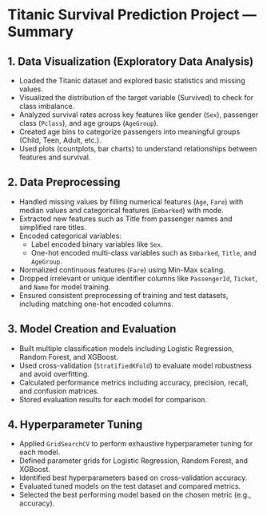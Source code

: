 # Titanic Survival Prediction Project — Summary

## 1. Data Visualization (Exploratory Data Analysis)

- Loaded the Titanic dataset and explored basic statistics and missing values.
- Visualized the distribution of the target variable (Survived) to check for class imbalance.
- Analyzed survival rates across key features like gender (`Sex`), passenger class (`Pclass`), and age groups (`AgeGroup`).
- Created age bins to categorize passengers into meaningful groups (Child, Teen, Adult, etc.).
- Used plots (countplots, bar charts) to understand relationships between features and survival.

## 2. Data Preprocessing

- Handled missing values by filling numerical features (`Age`, `Fare`) with median values and categorical features (`Embarked`) with mode.
- Extracted new features such as Title from passenger names and simplified rare titles.
- Encoded categorical variables:
  - Label encoded binary variables like `Sex`.
  - One-hot encoded multi-class variables such as `Embarked`, `Title`, and `AgeGroup`.
- Normalized continuous features (`Fare`) using Min-Max scaling.
- Dropped irrelevant or unique identifier columns like `PassengerId`, `Ticket`, and `Name` for model training.
- Ensured consistent preprocessing of training and test datasets, including matching one-hot encoded columns.

## 3. Model Creation and Evaluation

- Built multiple classification models including Logistic Regression, Random Forest, and XGBoost.
- Used cross-validation (`StratifiedKFold`) to evaluate model robustness and avoid overfitting.
- Calculated performance metrics including accuracy, precision, recall, and confusion matrices.
- Stored evaluation results for each model for comparison.

## 4. Hyperparameter Tuning

- Applied `GridSearchCV` to perform exhaustive hyperparameter tuning for each model.
- Defined parameter grids for Logistic Regression, Random Forest, and XGBoost.
- Identified best hyperparameters based on cross-validation accuracy.
- Evaluated tuned models on the test dataset and compared metrics.
- Selected the best performing model based on the chosen metric (e.g., accuracy).
